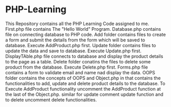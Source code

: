 # PHP-Learning
This Repository contains all the PHP Learning Code assigned to me. 
First.php file contains The "Hello World" Program.
Database.php contains file on connecting database to PHP code.
Add folder contains files to create a form and submit the details from the form which will be saved to database. Execute AddProduct.php first.
Update folder contains files to update the data and save to database. Execute Update.php first.
DisplayTAble.php file connects to database and display the product details to the page as a table.
Delete folder conatins the files to delete some product from the database. Execute Delete.php first.
Forms.php file contains a form to validate email and name nad display the data.
OOPS folder contains the concepts of OOPS and Object.php in that contains the functionalities to add, update and delete product details to the database.
To Execute AddProduct functionality uncomment the AddProduct function at the last of the Object.php. similar for update comment update function and to delete uncomment delete functionalities.
